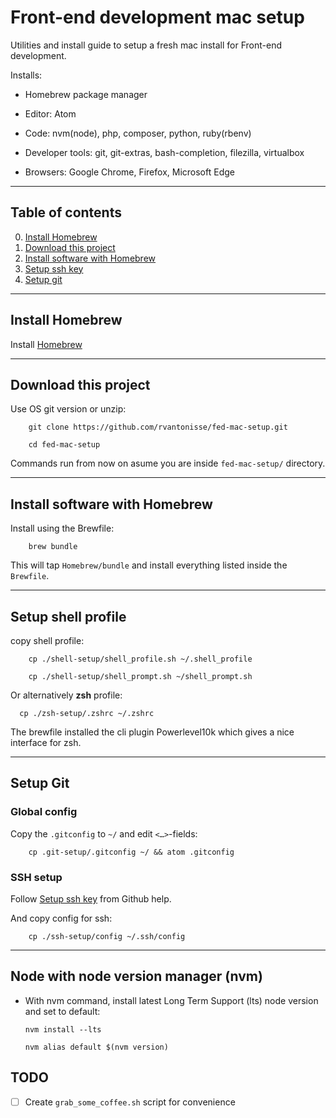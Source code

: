 # Front-end development mac setup

Utilities and install guide to setup a fresh mac install for Front-end development.

Installs:
- Homebrew package manager

- Editor: Atom    

- Code: nvm(node), php, composer, python, ruby(rbenv)

- Developer tools: git, git-extras, bash-completion, filezilla, virtualbox

- Browsers: Google Chrome, Firefox, Microsoft Edge

---

## Table of contents

0. [Install Homebrew](#install-homebrew)
0. [Download this project](#download-this-project)
1. [Install software with Homebrew](#install-software-with-homebrew)
2. [Setup ssh key](#setup-ssh-key)
4. [Setup git](#setup-git)

---

## Install Homebrew

Install [Homebrew](https://brew.sh)

---

## Download this project

Use OS git version or unzip:

```shell
    git clone https://github.com/rvantonisse/fed-mac-setup.git

    cd fed-mac-setup
```

Commands run from now on asume you are inside `fed-mac-setup/` directory.

---

## Install software with Homebrew
Install using the Brewfile:

```shell
    brew bundle
```

This will tap `Homebrew/bundle` and install everything listed inside the `Brewfile`.

---

## Setup shell profile

copy shell profile:

```shell
    cp ./shell-setup/shell_profile.sh ~/.shell_profile

    cp ./shell-setup/shell_prompt.sh ~/shell_prompt.sh
```

Or alternatively **zsh** profile:

```shell
  cp ./zsh-setup/.zshrc ~/.zshrc
```

The brewfile installed the cli plugin Powerlevel10k which gives a nice interface for zsh.

---


## Setup Git

### Global config

Copy the `.gitconfig` to `~/` and edit `<…>`-fields:

```shell
    cp .git-setup/.gitconfig ~/ && atom .gitconfig
```

### SSH setup

Follow [Setup ssh key](https://help.github.com/en/github/authenticating-to-github/adding-a-new-ssh-key-to-your-github-account) from Github help.

And copy config for ssh:

```shell
    cp ./ssh-setup/config ~/.ssh/config
```

---

## Node with node version manager (nvm)

- With nvm command, install latest Long Term Support (lts) node version and set to default:

  ```shell
  nvm install --lts

  nvm alias default $(nvm version)
  ```

## TODO

- [ ] Create `grab_some_coffee.sh` script for convenience
